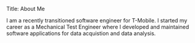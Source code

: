 Title: About Me

I am a recently transitioned software engineer for T-Mobile. I started my career as a Mechanical Test Engineer where I developed and maintained software applications for data acquistion and data analysis. 